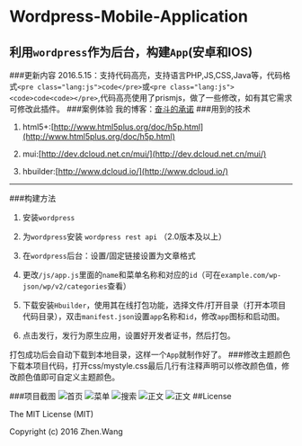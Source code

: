 # Wordpress-Mobile-Application
利用`wordpress`作为后台，构建`App`(安卓和IOS)
-------------------
###更新内容
2016.5.15：支持代码高亮，支持语言PHP,JS,CSS,Java等，代码格式`<pre class="lang:js">code</pre>`或`<pre class="lang:js"><code>code<code></pre>`,代码高亮使用了prismjs，做了一些修改，如有其它需求可修改此插件。
###案例体验
我的博客：[奋斗的承诺](https://github.com/4013465w/Wordpress-Mobile-Application/blob/master/unpackage/release/myblog_0331140049.apk?raw=true)
###用到的技术
1. html5+:[http://www.html5plus.org/doc/h5p.html](http://www.html5plus.org/doc/h5p.html)

2. mui:[http://dev.dcloud.net.cn/mui/](http://dev.dcloud.net.cn/mui/)

3. hbuilder:[http://www.dcloud.io/](http://www.dcloud.io/)

-----------------------
###构建方法
1. 安装`wordpress`

2. 为`wordpress`安装 `wordpress rest api` （2.0版本及以上）

3. 在`wordpress`后台：设置/固定链接设置为文章格式

4. 更改`/js/app.js`里面的`name`和菜单名称和对应的`id`（可在`example.com/wp-json/wp/v2/categories`查看）

5. 下载安装`Hbuilder`，使用其在线打包功能，选择文件/打开目录（打开本项目代码目录），双击`manifest.json`设置`app`名称和`id`，修改`app`图标和启动图。

6. 点击发行，发行为原生应用，设置好开发者证书，然后打包。

打包成功后会自动下载到本地目录，这样一个`App`就制作好了。
###修改主题颜色
下载本项目代码，打开css/mystyle.css最后几行有注释声明可以修改颜色值，修改颜色值即可自定义主题颜色。

###项目截图
![首页](https://raw.githubusercontent.com/4013465w/Wordpress-Mobile-Application/master/unpackage/screenshot/1.png)
![菜单](https://raw.githubusercontent.com/4013465w/Wordpress-Mobile-Application/master/unpackage/screenshot/2.png)
![搜索](https://raw.githubusercontent.com/4013465w/Wordpress-Mobile-Application/master/unpackage/screenshot/3.png)
![正文](https://raw.githubusercontent.com/4013465w/Wordpress-Mobile-Application/master/unpackage/screenshot/4.png)
![正文](https://raw.githubusercontent.com/4013465w/Wordpress-Mobile-Application/master/unpackage/screenshot/5.png)
##License

The MIT License (MIT)

Copyright (c) 2016 Zhen.Wang